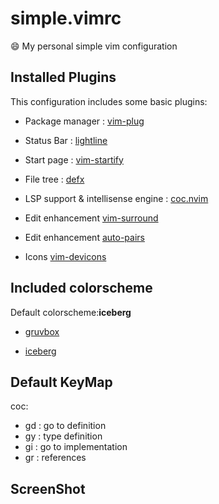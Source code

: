 # simple.vimrc

:smile: My personal simple vim configuration

## Installed Plugins

This configuration includes some basic plugins:

- Package manager : [vim-plug](https://github.com/junegunn/vim-plug)

- Status Bar : [lightline](https://github.com/itchyny/lightline.vim)

- Start page : [vim-startify](https://github.com/mhinz/vim-startify)

- File tree : [defx](https://github.com/Shougo/defx.nvim)

- LSP support & intellisense engine : [coc.nvim](https://github.com/neoclide/coc.nvim)

- Edit enhancement [vim-surround](https://github.com/tpope/vim-surround)

- Edit enhancement [auto-pairs](https://github.com/jiangmiao/auto-pairs)

- Icons [vim-devicons](https://github.com/ryanoasis/vim-devicons)

## Included colorscheme

Default colorscheme:**iceberg**

- [gruvbox](https://github.com/morhetz/gruvbox)

- [iceberg](https://github.com/cocopon/iceberg.vim)

## Default KeyMap

coc:

- gd : go to definition
- gy : type definition
- gi : go to implementation
- gr : references

## ScreenShot
